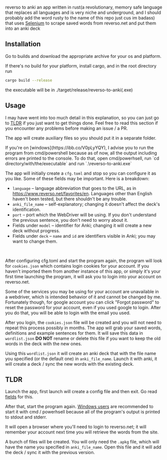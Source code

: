 reverso to anki an app written in rust(a revolutionary, memory safe language that replaces all languages and is very niche and underground, and I should probably add the word rusty to the name of this repo just cus im badass) that uses [Selenium](https://www.selenium.dev/) to scrape saved words from reverso.net and put them into an anki deck

## Installation
Go to builds and download the appropriate archive for your os and platform.

If there's no build for your platform, install cargo, and in the root directory run
```sh
cargo build --release
```

the executable will be in ./target/release/reverso-to-anki(.exe)

## Usage
I may have went into too much detail in this explanation, so you can just go to [TLDR](#tldr) if you just want to get things done. Feel free to read this section if you encounter any problems before making an issue / a PR.

The app will create auxiliary files so you should put it in a separate folder.

<a id="bloat_consumers">
If you're on [windows](https://ibb.co/V0pLyYQY), I advise you to run the program from cmd/powershell because as of now, all the output including errors are printed to the console. To do that, open cmd/powerhsell, run `cd directory/with/the/executable` and run `.\reverso-to-anki.exe`
</a>

<a id="fields"></a>The app will initially create a `cfg.toml` and stop so you can configure it as you like. Some of these fields may be important. Here is a breakdown:

- `language` – language abbreviation that goes to the URL, as in https://www.reverso.net/favorites/en. Languages other than English haven't been tested, but there shouldn't be any trouble.
- `anki_file_name` – self-explanatory; changing it doesn't affect the deck's identification.
- `port` – port which the WebDriver will be using. If you don't understand the previous sentence, you don't need to worry about it.
- Fields under `model` – identifier for Anki; changing it will create a new deck without progress.
- Fields under `deck` – `name` and `id` are identifiers visible in Anki; you may want to change them.

<br/>

After configuring cfg.toml and start the program again, the program will look for `cookies.json` which contains login cookies for your account. If you haven't imported them from another instance of this app, or simply it's your first time launching the program, it will ask you to login into your account on reverso.net.

Some of the services you may be using for your account are unavailable in a webdriver, which is intended behavior of it and cannot be changed by me. Fortunately though, for google account you can click "Forgot password" to reset the password for your account, even if you used google to login. After you do that, you will be able to login with the email you used. 

After you login, the `cookies.json` file will be created and you will not need to repeat this process possibly in months. The app will grab your saved words, definitions and example sentences for them. It will save this data in `wordlist.json` **DO NOT** rename or delete this file if you want to keep the old words in the deck with the new ones. 

Using this `wordlist.json` it will create an anki deck that with the file name you specified (or the default one) in `anki_file_name`. Launch it with anki, it will create a deck / sync the new words with the existing deck.

## TLDR
Launch the app, first launch will create a config file and then exit. Go read [fields](#fields) for this. 

After that, start the program again. [Windows users](#bloat_consumers) are recommended to start it with cmd / powerhsell because all of the program's output is printed to stdout and stderr.

It will open a browser where you'll need to login to reverso.net; it will remember your account next time you will retrieve the words from the site.

A bunch of files will be created. You will only need the `.apkg` file, which will have the name you specified in `anki_file_name`. Open this file and it will add the deck / sync it with the previous version.

